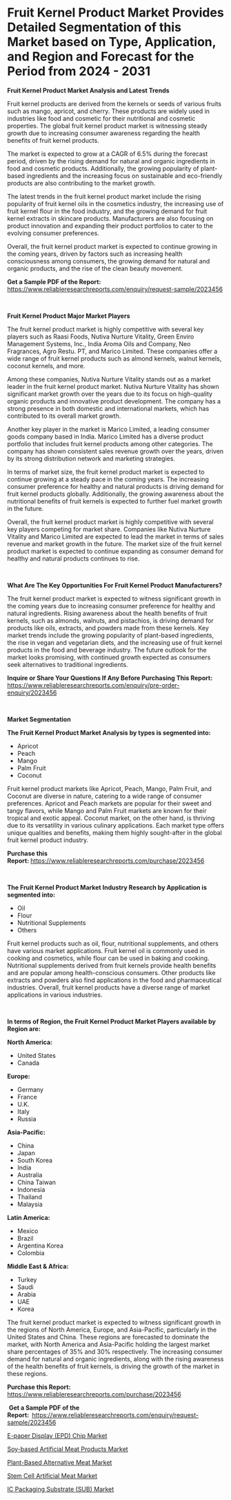 <p><h1>Fruit Kernel Product Market Provides Detailed Segmentation of this Market based on Type, Application, and Region and Forecast for the Period from 2024 - 2031</h1></p><p><strong>Fruit Kernel Product Market Analysis and Latest Trends</strong></p>
<p><p>Fruit kernel products are derived from the kernels or seeds of various fruits such as mango, apricot, and cherry. These products are widely used in industries like food and cosmetic for their nutritional and cosmetic properties. The global fruit kernel product market is witnessing steady growth due to increasing consumer awareness regarding the health benefits of fruit kernel products.</p><p>The market is expected to grow at a CAGR of 6.5% during the forecast period, driven by the rising demand for natural and organic ingredients in food and cosmetic products. Additionally, the growing popularity of plant-based ingredients and the increasing focus on sustainable and eco-friendly products are also contributing to the market growth.</p><p>The latest trends in the fruit kernel product market include the rising popularity of fruit kernel oils in the cosmetics industry, the increasing use of fruit kernel flour in the food industry, and the growing demand for fruit kernel extracts in skincare products. Manufacturers are also focusing on product innovation and expanding their product portfolios to cater to the evolving consumer preferences.</p><p>Overall, the fruit kernel product market is expected to continue growing in the coming years, driven by factors such as increasing health consciousness among consumers, the growing demand for natural and organic products, and the rise of the clean beauty movement.</p></p>
<p><strong>Get a Sample PDF of the Report:&nbsp;</strong> <a href="https://www.reliableresearchreports.com/enquiry/request-sample/2023456">https://www.reliableresearchreports.com/enquiry/request-sample/2023456</a></p>
<p>&nbsp;</p>
<p><strong>Fruit Kernel Product Major Market Players</strong></p>
<p><p>The fruit kernel product market is highly competitive with several key players such as Raasi Foods, Nutiva Nurture Vitality, Green Enviro Management Systems, Inc., India Aroma Oils and Company, Neo Fragrances, Agro Restu. PT, and Marico Limited. These companies offer a wide range of fruit kernel products such as almond kernels, walnut kernels, coconut kernels, and more.</p><p>Among these companies, Nutiva Nurture Vitality stands out as a market leader in the fruit kernel product market. Nutiva Nurture Vitality has shown significant market growth over the years due to its focus on high-quality organic products and innovative product development. The company has a strong presence in both domestic and international markets, which has contributed to its overall market growth.</p><p>Another key player in the market is Marico Limited, a leading consumer goods company based in India. Marico Limited has a diverse product portfolio that includes fruit kernel products among other categories. The company has shown consistent sales revenue growth over the years, driven by its strong distribution network and marketing strategies.</p><p>In terms of market size, the fruit kernel product market is expected to continue growing at a steady pace in the coming years. The increasing consumer preference for healthy and natural products is driving demand for fruit kernel products globally. Additionally, the growing awareness about the nutritional benefits of fruit kernels is expected to further fuel market growth in the future.</p><p>Overall, the fruit kernel product market is highly competitive with several key players competing for market share. Companies like Nutiva Nurture Vitality and Marico Limited are expected to lead the market in terms of sales revenue and market growth in the future. The market size of the fruit kernel product market is expected to continue expanding as consumer demand for healthy and natural products continues to rise.</p></p>
<p>&nbsp;</p>
<p><strong>What Are The Key Opportunities For Fruit Kernel Product Manufacturers?</strong></p>
<p><p>The fruit kernel product market is expected to witness significant growth in the coming years due to increasing consumer preference for healthy and natural ingredients. Rising awareness about the health benefits of fruit kernels, such as almonds, walnuts, and pistachios, is driving demand for products like oils, extracts, and powders made from these kernels. Key market trends include the growing popularity of plant-based ingredients, the rise in vegan and vegetarian diets, and the increasing use of fruit kernel products in the food and beverage industry. The future outlook for the market looks promising, with continued growth expected as consumers seek alternatives to traditional ingredients.</p></p>
<p><strong>Inquire or Share Your Questions If Any Before Purchasing This Report:</strong> <a href="https://www.reliableresearchreports.com/enquiry/pre-order-enquiry/2023456">https://www.reliableresearchreports.com/enquiry/pre-order-enquiry/2023456</a></p>
<p>&nbsp;</p>
<p><strong>Market Segmentation</strong></p>
<p><strong>The Fruit Kernel Product Market Analysis by types is segmented into:</strong></p>
<p><ul><li>Apricot</li><li>Peach</li><li>Mango</li><li>Palm Fruit</li><li>Coconut</li></ul></p>
<p><p>Fruit kernel product markets like Apricot, Peach, Mango, Palm Fruit, and Coconut are diverse in nature, catering to a wide range of consumer preferences. Apricot and Peach markets are popular for their sweet and tangy flavors, while Mango and Palm Fruit markets are known for their tropical and exotic appeal. Coconut market, on the other hand, is thriving due to its versatility in various culinary applications. Each market type offers unique qualities and benefits, making them highly sought-after in the global fruit kernel product industry.</p></p>
<p><strong>Purchase this Report:&nbsp;</strong><a href="https://www.reliableresearchreports.com/purchase/2023456">https://www.reliableresearchreports.com/purchase/2023456</a></p>
<p>&nbsp;</p>
<p><strong>The Fruit Kernel Product Market Industry Research by Application is segmented into:</strong></p>
<p><ul><li>Oil</li><li>Flour</li><li>Nutritional Supplements</li><li>Others</li></ul></p>
<p><p>Fruit kernel products such as oil, flour, nutritional supplements, and others have various market applications. Fruit kernel oil is commonly used in cooking and cosmetics, while flour can be used in baking and cooking. Nutritional supplements derived from fruit kernels provide health benefits and are popular among health-conscious consumers. Other products like extracts and powders also find applications in the food and pharmaceutical industries. Overall, fruit kernel products have a diverse range of market applications in various industries.</p></p>
<p>&nbsp;</p>
<p><strong>In terms of Region, the Fruit Kernel Product Market Players available by Region are:</strong></p>
<p>
    <p> <strong> North America: </strong>
        <ul>
            <li>United States</li>
            <li>Canada</li>
        </ul>
        </p> 
    <p> <strong> Europe: </strong>
        <ul>
            <li>Germany</li>
            <li>France</li>
            <li>U.K.</li>
            <li>Italy</li>
            <li>Russia</li>
        </ul>
        </p> 
    <p> <strong> Asia-Pacific: </strong>
        <ul>
            <li>China</li>
            <li>Japan</li>
            <li>South Korea</li>
            <li>India</li>
            <li>Australia</li>
            <li>China Taiwan</li>
            <li>Indonesia</li>
            <li>Thailand</li>
            <li>Malaysia</li>
        </ul>
        </p> 
    <p> <strong> Latin America: </strong>
        <ul>
            <li>Mexico</li>
            <li>Brazil</li>
            <li>Argentina Korea</li>
            <li>Colombia</li>
        </ul>
        </p> 
    <p> <strong> Middle East & Africa: </strong>
        <ul>
            <li>Turkey</li>
            <li>Saudi</li>
            <li>Arabia</li>
            <li>UAE</li>
            <li>Korea</li>
        </ul>
    </p>
    </p>
<p><p>The fruit kernel product market is expected to witness significant growth in the regions of North America, Europe, and Asia-Pacific, particularly in the United States and China. These regions are forecasted to dominate the market, with North America and Asia-Pacific holding the largest market share percentages of 35% and 30% respectively. The increasing consumer demand for natural and organic ingredients, along with the rising awareness of the health benefits of fruit kernels, is driving the growth of the market in these regions.</p></p>
<p><strong>Purchase this Report: </strong><a href="https://www.reliableresearchreports.com/purchase/2023456">https://www.reliableresearchreports.com/purchase/2023456</a></p>
<p>&nbsp;<strong>Get a Sample PDF of the Report:&nbsp;&nbsp;</strong><a href="https://www.reliableresearchreports.com/enquiry/request-sample/2023456">https://www.reliableresearchreports.com/enquiry/request-sample/2023456</a></p>
<p><strong></strong></p>
<p><p><a href="https://view.publitas.com/reportprime-1/e-paper-display-epd-chip-market-research-report-reveals-the-latest-trends-and-opportunities-of-this-market-for-period-from-2024-2031/">E-paper Display (EPD) Chip Market</a></p><p><a href="https://frill-swim-3cd.notion.site/Soy-based-Artificial-Meat-Products-Market-Furnish-Information-about-Market-Size-Market-Share-Marke-fb42d56bb15d4f17bcfd699c05137c78">Soy-based Artificial Meat Products Market</a></p><p><a href="https://gentle-editor-9db.notion.site/Plant-Based-Alternative-Meat-Market-Size-Share-Trends-Analysis-Report-By-Material-By-Type-By-En-e0a93c29dbef4a158c41e94f074f228e">Plant-Based Alternative Meat Market</a></p><p><a href="https://spotless-saver-8fd.notion.site/Stem-Cell-Artificial-Meat-Market-with-the-goal-of-estimating-the-market-size-and-future-growth-poten-cb52c25854524976ad5b0d3dbdc0a8c1">Stem Cell Artificial Meat Market</a></p><p><a href="https://view.publitas.com/reportprime-1/insights-into-ic-packaging-substrate-sub-market-size-analysing-market-share-trends-and-growth-from-2024-to-2031/">IC Packaging Substrate (SUB) Market</a></p></p>